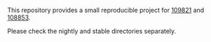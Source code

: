 This repository provides a small reproducible project for [109821](https://github.com/rust-lang/rust/pull/109821) and [108853](https://github.com/rust-lang/rust/issues/108853).

Please check the nightly and stable directories separately.
